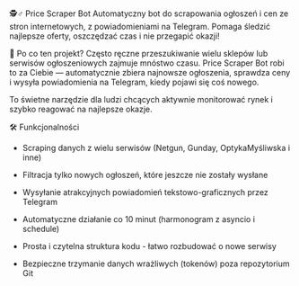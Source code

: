 🕵️♂️ Price Scraper Bot
Automatyczny bot do scrapowania ogłoszeń i cen ze stron internetowych, z powiadomieniami na Telegram.
Pomaga śledzić najlepsze oferty, oszczędzać czas i nie przegapić okazji!

🚀 Po co ten projekt?
Często ręczne przeszukiwanie wielu sklepów lub serwisów ogłoszeniowych zajmuje mnóstwo czasu.
Price Scraper Bot robi to za Ciebie — automatycznie zbiera najnowsze ogłoszenia, sprawdza ceny i wysyła powiadomienia na Telegram, kiedy pojawi się coś nowego.

To świetne narzędzie dla ludzi chcących aktywnie monitorować rynek i szybko reagować na najlepsze okazje.

🛠️ Funkcjonalności
- Scraping danych z wielu serwisów (Netgun, Gunday, OptykaMyśliwska i inne)

- Filtracja tylko nowych ogłoszeń, które jeszcze nie zostały wysłane

- Wysyłanie atrakcyjnych powiadomień tekstowo-graficznych przez Telegram

- Automatyczne działanie co 10 minut (harmonogram z asyncio i schedule)

- Prosta i czytelna struktura kodu - łatwo rozbudować o nowe serwisy

- Bezpieczne trzymanie danych wrażliwych (tokenów) poza repozytorium Git
